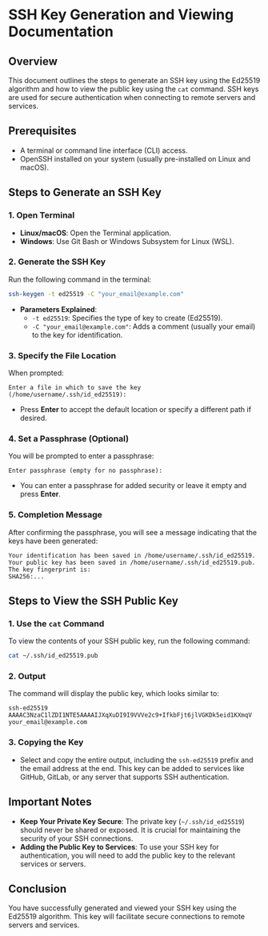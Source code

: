 # SSH Key Generation and Viewing Documentation

## Overview
This document outlines the steps to generate an SSH key using the Ed25519 algorithm and how to view the public key using the `cat` command. SSH keys are used for secure authentication when connecting to remote servers and services.

## Prerequisites
- A terminal or command line interface (CLI) access.
- OpenSSH installed on your system (usually pre-installed on Linux and macOS).

## Steps to Generate an SSH Key

### 1. Open Terminal
- **Linux/macOS**: Open the Terminal application.
- **Windows**: Use Git Bash or Windows Subsystem for Linux (WSL).

### 2. Generate the SSH Key
Run the following command in the terminal:
```bash
ssh-keygen -t ed25519 -C "your_email@example.com"
```
- **Parameters Explained**:
  - `-t ed25519`: Specifies the type of key to create (Ed25519).
  - `-C "your_email@example.com"`: Adds a comment (usually your email) to the key for identification.

### 3. Specify the File Location
When prompted:
```
Enter a file in which to save the key (/home/username/.ssh/id_ed25519):
```
- Press **Enter** to accept the default location or specify a different path if desired.

### 4. Set a Passphrase (Optional)
You will be prompted to enter a passphrase:
```
Enter passphrase (empty for no passphrase):
```
- You can enter a passphrase for added security or leave it empty and press **Enter**.

### 5. Completion Message
After confirming the passphrase, you will see a message indicating that the keys have been generated:
```
Your identification has been saved in /home/username/.ssh/id_ed25519.
Your public key has been saved in /home/username/.ssh/id_ed25519.pub.
The key fingerprint is:
SHA256:...
```

## Steps to View the SSH Public Key

### 1. Use the `cat` Command
To view the contents of your SSH public key, run the following command:
```bash
cat ~/.ssh/id_ed25519.pub
```

### 2. Output
The command will display the public key, which looks similar to:
```
ssh-ed25519 AAAAC3NzaC1lZDI1NTE5AAAAIJXqXuDI9I9VVVe2c9+IfkbFjt6jlVGKDk5eid1KXmqV your_email@example.com
```

### 3. Copying the Key
- Select and copy the entire output, including the `ssh-ed25519` prefix and the email address at the end. This key can be added to services like GitHub, GitLab, or any server that supports SSH authentication.

## Important Notes
- **Keep Your Private Key Secure**: The private key (`~/.ssh/id_ed25519`) should never be shared or exposed. It is crucial for maintaining the security of your SSH connections.
- **Adding the Public Key to Services**: To use your SSH key for authentication, you will need to add the public key to the relevant services or servers.

## Conclusion
You have successfully generated and viewed your SSH key using the Ed25519 algorithm. This key will facilitate secure connections to remote servers and services.